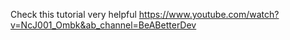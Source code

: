 Check this tutorial very helpful
https://www.youtube.com/watch?v=NcJ001_Ombk&ab_channel=BeABetterDev